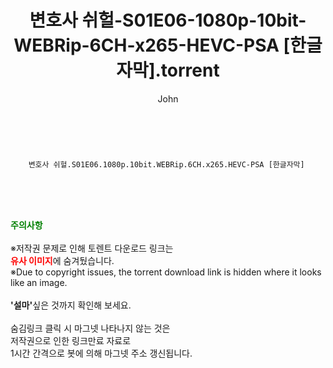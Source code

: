 ﻿---
layout: post
title:  "    변호사 쉬헐-S01E06-1080p-10bit-WEBRip-6CH-x265-HEVC-PSA [한글자막].torrent"
author: John
categories: [ 드라마 ]
tags: [  ]
image:  
description: "    변호사 쉬헐-S01E06-1080p-10bit-WEBRip-6CH-x265-HEVC-PSA [한글자막] torrent 정보 공유"
toc: true
toc_sticky: true
---

<br>

        변호사 쉬헐.S01E06.1080p.10bit.WEBRip.6CH.x265.HEVC-PSA [한글자막]  
    
<br><br><br>
<p data-ke-size="size16"><b><span style="color: green;">주의사항</span></b><br /><br />※저작권 문제로 인해 토렌트 다운로드 링크는<br /><b><span style="color: red;">유사 이미지</span></b>에 숨겨뒀습니다.<br />※Due to copyright issues, the torrent download link is hidden where it looks like an image.<br /><br /><b>'설마'</b>싶은 것까지 확인해 보세요.<br /><br />숨김링크 클릭 시 마그넷 나타나지 않는 것은<br />저작권으로 인한 링크만료 자료로<br />1시간 간격으로 봇에 의해 마그넷 주소 갱신됩니다.</p>

